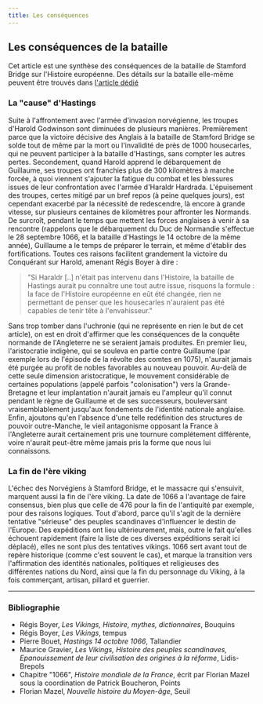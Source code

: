 ```yaml
---
title: Les conséquences
---
```

## Les conséquences de la bataille
Cet article est une synthèse des conséquences de la bataille de Stamford Bridge sur l'Histoire européenne. Des détails sur la bataille elle-même peuvent être trouvés dans [l'article dédié](./the_battle)

### La "cause" d'Hastings
Suite à l'affrontement avec l'armée d'invasion norvégienne, les troupes d'Harold Godwinson sont diminuées de plusieurs manières. Premièrement parce que la victoire décisive des Anglais à la bataille de Stamford Bridge se solde tout de même par la mort ou l'invalidité de près de 1000 housecarles, qui ne peuvent participer à la bataille d'Hastings, sans compter les autres pertes. Secondement, quand Harold apprend le débarquement de Guillaume, ses troupes ont franchies plus de 300 kilomètres à marche forcée, à quoi viennent s'ajouter la fatigue du combat et les blessures issues de leur confrontation avec l'armée d'Haraldr Hardrada. L'épuisement des troupes, certes mitigé par un bref repos (à peine quelques jours), est cependant exacerbé par la nécessité de redescendre, là encore à grande vitesse, sur plusieurs centaines de kilomètres pour affronter les Normands. De surcroît, pendant le temps que mettent les forces anglaises à venir à sa rencontre (rappelons que le débarquement du Duc de Normandie s'effectue le 28 septembre 1066, et la bataille d'Hastings le 14 octobre de la même année), Guillaume a le temps de préparer le terrain, et même d'établir des fortifications. Toutes ces raisons facilitent grandement la victoire du Conquérant sur Harold, amenant Régis Boyer à dire :
>"Si Haraldr [..] n'était pas intervenu dans l'Histoire, la bataille de Hastings aurait pu connaître une tout autre issue, risquons la formule : la face de l'Histoire européenne en eût été changée, rien ne permettant de penser que les housecarles n'auraient pas été capables de tenir tête à l'envahisseur."

Sans trop tomber dans l'uchronie (qui ne représente en rien le but de cet article), on est en droit d'affirmer que les conséquences de la conquête normande de l'Angleterre ne se seraient jamais produites. En premier lieu, l'aristocratie indigène, qui se souleva en partie contre Guillaume (par exemple lors de l'épisode de la révolte des comtes en 1075), n'aurait jamais été purgée au profit de nobles favorables au nouveau pouvoir. Au-delà de cette seule dimension aristocratique, le mouvement considérable de certaines populations (appelé parfois "colonisation") vers la Grande-Bretagne et leur implantation n'aurait jamais eu l'ampleur qu'il connut pendant le règne de Guillaume et de ses successeurs, bouleversant vraisemblablement jusqu'aux fondements de l'identité nationale anglaise. Enfin, ajoutons qu'en l'absence d'une telle redéfinition des structures de pouvoir outre-Manche, le vieil antagonisme opposant la France à l'Angleterre aurait certainement pris une tournure complétement différente, voire n'aurait peut-être même jamais pris la forme que nous lui connaissons.

### La fin de l'ère viking
L'échec des Norvégiens à Stamford Bridge, et le massacre qui s'ensuivit, marquent aussi la fin de l'ère viking. La date de 1066 a l'avantage de faire consensus, bien plus que celle de 476 pour la fin de l'antiquité par exemple, pour des raisons logiques. Tout d'abord, parce qu'il s'agit de la dernière tentative "sérieuse" des peuples scandinaves d'influencer le destin de l'Europe. Des expéditions ont lieu ultérieurement, mais, outre le fait qu'elles échouent rapidement (faire la liste de ces diverses expéditions serait ici déplacé), elles ne sont plus des tentatives vikings. 1066 sert avant tout de repère historique (comme c'est souvent le cas), et marque la transition vers l'affirmation des identités nationales, politiques et religieuses des différentes nations du Nord, ainsi que la fin du personnage du Viking, à la fois commerçant, artisan, pillard et guerrier.       

***
### Bibliographie
- Régis Boyer, *Les Vikings, Histoire, mythes, dictionnaires*, Bouquins
- Régis Boyer, *Les Vikings*, tempus
- Pierre Bouet, *Hastings 14 octobre 1066*, Tallandier
- Maurice Gravier, *Les Vikings, Histoire des peuples scandinaves, Epanouissement de leur civilisation des origines à la réforme*, Lidis-Brepols
- Chapitre "1066", *Histoire mondiale de la France*, écrit par Florian Mazel sous la coordination de Patrick Boucheron, Points
- Florian Mazel, *Nouvelle histoire du Moyen-âge*, Seuil
